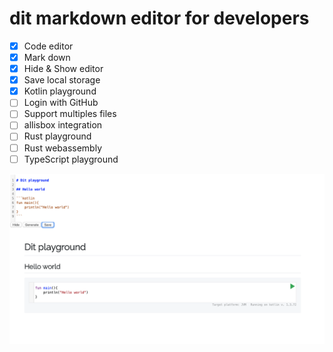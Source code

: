 # dit markdown editor for developers

- [x] Code editor
- [x] Mark down
- [x] Hide & Show editor
- [x] Save local storage
- [x] Kotlin playground
- [ ] Login with GitHub
- [ ] Support multiples files
- [ ] allisbox integration
- [ ] Rust playground
- [ ] Rust webassembly
- [ ] TypeScript playground

<img width="640" src="https://github.com/chinostroza/dit_web_client/raw/master/dit_playground.png" />

